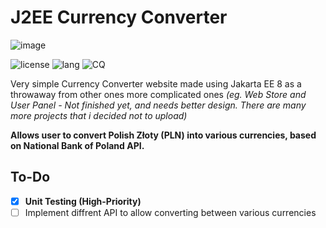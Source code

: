 # J2EE Currency Converter

![image](https://github.com/JulWas797/J2EE-Currency-Converter/assets/51297298/8a88fb6c-a173-4098-8b7a-8063b8187ce8)

![license](https://img.shields.io/github/license/julwas797/J2EE-Currency-Converter) ![lang](https://img.shields.io/github/languages/top/JulWas797/J2EE-Currency-Converter) ![CQ](https://img.shields.io/codefactor/grade/github/julwas797/J2EE-Currency-Converter)

Very simple Currency Converter website made using Jakarta EE 8 as a throwaway from other ones more complicated ones *(eg. Web Store and User Panel - Not finished yet, and needs better design. There are many more projects that i decided not to upload)*

**Allows user to convert Polish Złoty (PLN) into various currencies, based on National Bank of Poland API.**

## To-Do
- [x] **Unit Testing (High-Priority)**
- [ ] Implement diffrent API to allow converting between various currencies

